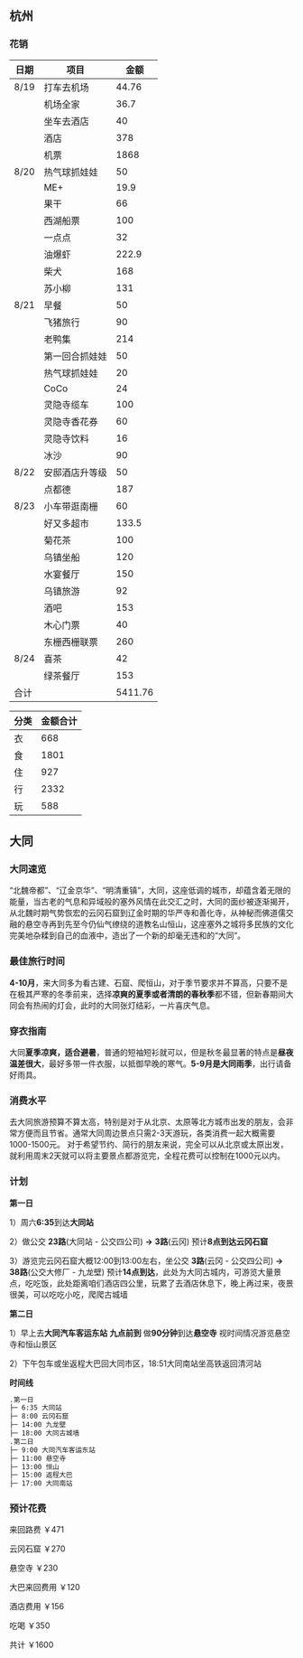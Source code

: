 ## 杭州

### 花销

| 日期 | 项目           | 金额    |
| ---- | -------------- | ------- |
| 8/19 | 打车去机场     | 44.76   |
|      | 机场全家       | 36.7    |
|      | 坐车去酒店     | 40      |
|      | 酒店           | 378     |
|      | 机票           | 1868    |
| 8/20 | 热气球抓娃娃   | 50      |
|      | ME+            | 19.9    |
|      | 果干           | 66      |
|      | 西湖船票       | 100     |
|      | 一点点         | 32      |
|      | 油爆虾         | 222.9   |
|      | 柴犬           | 168     |
|      | 苏小柳         | 131     |
| 8/21 | 早餐           | 50      |
|      | 飞猪旅行       | 90      |
|      | 老鸭集         | 214     |
|      | 第一回合抓娃娃 | 50      |
|      | 热气球抓娃娃   | 20      |
|      | CoCo           | 24      |
|      | 灵隐寺缆车     | 100     |
|      | 灵隐寺香花券   | 60      |
|      | 灵隐寺饮料     | 16      |
|      | 冰沙           | 90      |
| 8/22 | 安邸酒店升等级 | 50      |
|      | 点都德         | 187     |
| 8/23 | 小车带逛南栅   | 60      |
|      | 好又多超市     | 133.5   |
|      | 菊花茶         | 100     |
|      | 乌镇坐船       | 120     |
|      | 水宴餐厅       | 150     |
|      | 乌镇旅游       | 92      |
|      | 酒吧           | 153     |
|      | 木心门票       | 40      |
|      | 东栅西栅联票   | 260     |
| 8/24 | 喜茶           | 42      |
|      | 绿茶餐厅       | 153     |
| 合计 |                | 5411.76 |

| 分类 | 金额合计 |
| ---- | -------- |
| 衣   | 668      |
| 食   | 1801     |
| 住   | 927      |
| 行   | 2332     |
| 玩   | 588      |

## 大同

### 大同速览

“北魏帝都”、“辽金京华”、“明清重镇”，大同，这座低调的城市，却蕴含着无限的能量，当古老的气息和异域般的塞外风情在此交汇之时，大同的面纱被逐渐揭开，从北魏时期气势恢宏的云冈石窟到辽金时期的华严寺和善化寺，从神秘而佛道儒交融的悬空寺再到先至今仍仙气缭绕的道教名山恒山，这座塞外之城将多民族的文化完美地杂糅到自己的血液中，造出了一个新的却毫无违和的“大同”。



### 最佳旅行时间

**4-10月**，来大同多为看古建、石窟、爬恒山，对于季节要求并不算高，只要不是在极其严寒的冬季前来，选择**凉爽的夏季或者清朗的春秋季**都不错，但新春期间大同会有热闹的灯会，此时的大同张灯结彩，一片喜庆气息。



### 穿衣指南

大同**夏季凉爽，适合避暑**，普通的短袖短衫就可以，但是秋冬最显著的特点是**昼夜温差很大**，最好多带一件衣服，以抵御早晚的寒气。**5-9月是大同雨季**，出行请备好雨具。



### 消费水平

去大同旅游预算不算太高，特别是对于从北京、太原等北方城市出发的朋友，会非常方便而且节省。通常大同周边景点只需2-3天游玩，各类消费一起大概需要1000-1500元。
对于希望节约、简行的朋友来说，完全可以从北京或太原出发，就利用周末2天就可以将主要景点都游览完，全程花费可以控制在1000元以内。



### 计划

**第一日**

1）周六**6:35**到达**大同站**

2）做公交 **23路**(大同站 - 公交四公司) **→** **3路**(云冈) 预计**8点到达云冈石窟**

3）游览完云冈石窟大概12:00到13:00左右，坐公交 **3路**(云冈 - 公交四公司) **→** **38路**(公交大修厂 - 九龙壁) 预计**14点到达**，此处为大同古城内，可游览大量景点，吃吃饭，此处距离咱们酒店四公里，玩累了去酒店休息下，晚上再过来，夜景很美，可以吃吃小吃，爬爬古城墙



**第二日**

1）早上去**大同汽车客运东站** **九点前到** 做**90分钟**到达**悬空寺** 视时间情况游览悬空寺和恒山景区

2）下午包车或坐返程大巴回大同市区，18:51大同南站坐高铁返回清河站



**时间线**

```html
.第一日
├─ 6:35 大同站
├─ 8:00 云冈石窟
├─ 14:00 九龙壁
├─ 18:00 大同古城墙
.第二日
├─ 9:00 大同汽车客运东站
├─ 11:00 悬空寺
├─ 13:00 恒山
├─ 15:00 返程大巴
├─ 17:00 大同南站
```



### **预计花费**

来回路费 ￥471

云冈石窟 ￥270

悬空寺 ￥230

大巴来回费用  ￥120

酒店费用 ￥156

吃喝 ￥350

共计 ￥1600
